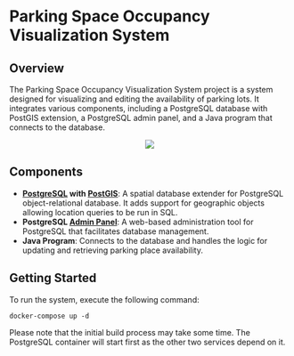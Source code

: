 # Parking Space Occupancy Visualization System

## Overview
The Parking Space Occupancy Visualization System project is a system designed for visualizing and editing the availability of parking lots. It integrates various components, including a PostgreSQL database with PostGIS extension, a PostgreSQL admin panel, and a Java program that connects to the database.

<p align="center">
  <img src="https://github.com/Smoothex/parking-place-occupancy/assets/79105432/2a2c5d69-48dc-4e78-93fa-b332ee555aed" />
</p>

## Components
- **[PostgreSQL](https://www.postgresql.org/) with [PostGIS](https://postgis.net/)**: A spatial database extender for PostgreSQL object-relational database. It adds support for geographic objects allowing location queries to be run in SQL.
- **PostgreSQL [Admin Panel](https://www.pgadmin.org/)**: A web-based administration tool for PostgreSQL that facilitates database management.
- **Java Program**: Connects to the database and handles the logic for updating and retrieving parking place availability.

## Getting Started
To run the system, execute the following command:
```
docker-compose up -d
```
Please note that the initial build process may take some time. The PostgreSQL container will start first as the other two services depend on it.



